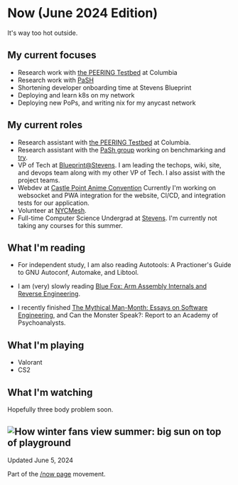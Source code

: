 # Now (June 2024 Edition)

It's way too hot outside.

## My current focuses

* Research work with [the PEERING Testbed](https://peering.ee.columbia.edu/) at
  Columbia
* Research work with [PaSH](https://binpa.sh/)
* Shortening developer onboarding time at Stevens Blueprint
* Deploying and learn k8s on my network
* Deploying new PoPs, and writing nix for my anycast network

## My current roles

* Research assistant with [the PEERING
  Testbed](https://peering.ee.columbia.edu/) at Columbia.
* Research assistant with the [PaSh group](https://binpa.sh/) working on
  benchmarking and [try](https://github.com/binpash/try).
* VP of Tech at [Blueprint@Stevens](https://sitblueprint.com/). I am leading the
  techops, wiki, site, and devops team along with my other VP of Tech. I also
  assist with the project teams.
* Webdev at [Castle Point Anime Convention](https://www.castlepointanime.com)
  Currently I'm working on websocket and PWA integration for the website, CI/CD,
  and integration tests for our application.
* Volunteer at [NYCMesh](https://www.nycmesh.net/).
* Full-time Computer Science Undergrad at
  [Stevens](https://www.stevens.edu/school-engineering-science/departments/computer-science).
  I'm currently not taking any courses for this summer.

## What I'm reading

* For independent study, I am also reading Autotools: A Practioner's Guide to
  GNU Autoconf, Automake, and Libtool.

* I am (very) slowly reading [Blue Fox: Arm Assembly Internals and Reverse
Engineering](https://www.wiley.com/en-us/Blue+Fox:+Arm+Assembly+Internals+and+Reverse+Engineering-p-9781119745303).

* I recently finished [The Mythical Man-Month: Essays on Software
Engineering](https://en.wikipedia.org/wiki/The_Mythical_Man-Month), and Can the
Monster Speak?: Report to an Academy of Psychoanalysts.

## What I'm playing

* Valorant
* CS2

## What I'm watching

Hopefully three body problem soon.

![How winter fans view summer: big sun on top of
playground](https://not-a.link/9hG8Gei.png)
---

Updated June 5, 2024

Part of the [/now page](https://nownownow.com/about) movement.
